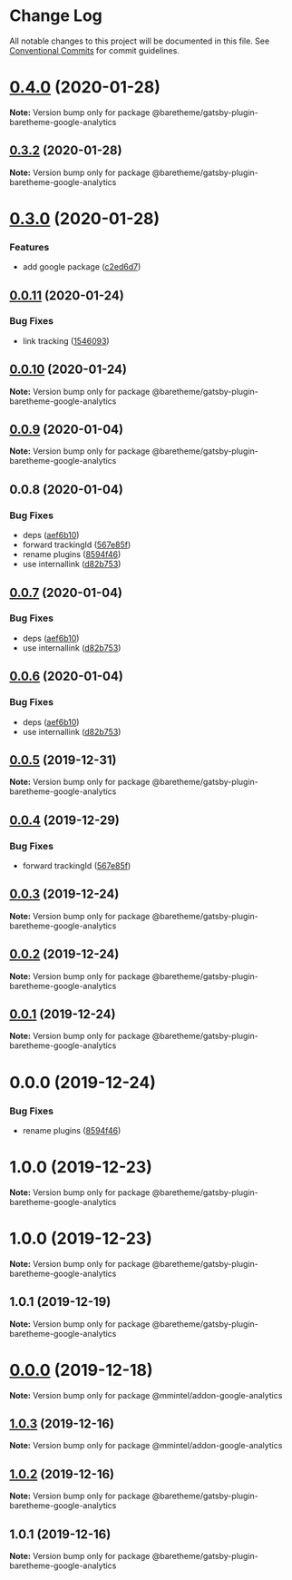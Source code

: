 # Change Log

All notable changes to this project will be documented in this file.
See [Conventional Commits](https://conventionalcommits.org) for commit guidelines.

# [0.4.0](https://gitlab.com/baretheme/theme/compare/v0.3.2...v0.4.0) (2020-01-28)

**Note:** Version bump only for package @baretheme/gatsby-plugin-baretheme-google-analytics





## [0.3.2](https://gitlab.com/baretheme/theme/compare/v0.3.1...v0.3.2) (2020-01-28)

**Note:** Version bump only for package @baretheme/gatsby-plugin-baretheme-google-analytics





# [0.3.0](https://gitlab.com/baretheme/theme/compare/v0.2.0...v0.3.0) (2020-01-28)


### Features

* add google package ([c2ed6d7](https://gitlab.com/baretheme/theme/commit/c2ed6d758a579928d3ad6ee8604e9c87467df31e))





## [0.0.11](https://gitlab.com/baretheme/premium/compare/v0.0.10...v0.0.11) (2020-01-24)


### Bug Fixes

* link tracking ([1546093](https://gitlab.com/baretheme/premium/commit/1546093a16fa386687b4c62094ad71e46a8684ba))





## [0.0.10](https://gitlab.com/baretheme/premium/compare/v0.0.9...v0.0.10) (2020-01-24)

**Note:** Version bump only for package @baretheme/gatsby-plugin-baretheme-google-analytics





## [0.0.9](https://gitlab.com/baretheme/premium/compare/v0.0.8...v0.0.9) (2020-01-04)

**Note:** Version bump only for package @baretheme/gatsby-plugin-baretheme-google-analytics





## 0.0.8 (2020-01-04)


### Bug Fixes

* deps ([aef6b10](https://gitlab.com/baretheme/premium/commit/aef6b10001b5cfb2de522b205d5bb06c1e320f2f))
* forward trackingId ([567e85f](https://gitlab.com/baretheme/premium/commit/567e85fb0b11548058ae0b07b62e5df02ec856f7))
* rename plugins ([8594f46](https://gitlab.com/baretheme/premium/commit/8594f46f2d6bd550280b3ed7ac6cf1291e0e2435))
* use internallink ([d82b753](https://gitlab.com/baretheme/premium/commit/d82b753112eedc0cbc5dba6dfd8a7e521e080a36))





## [0.0.7](https://gitlab.com/baretheme/premium/compare/v0.0.5...v0.0.7) (2020-01-04)


### Bug Fixes

* deps ([aef6b10](https://gitlab.com/baretheme/premium/commit/aef6b10001b5cfb2de522b205d5bb06c1e320f2f))
* use internallink ([d82b753](https://gitlab.com/baretheme/premium/commit/d82b753112eedc0cbc5dba6dfd8a7e521e080a36))





## [0.0.6](https://gitlab.com/baretheme/premium/compare/v0.0.5...v0.0.6) (2020-01-04)


### Bug Fixes

* deps ([aef6b10](https://gitlab.com/baretheme/premium/commit/aef6b10001b5cfb2de522b205d5bb06c1e320f2f))
* use internallink ([d82b753](https://gitlab.com/baretheme/premium/commit/d82b753112eedc0cbc5dba6dfd8a7e521e080a36))





## [0.0.5](https://gitlab.com/baretheme/premium/compare/v0.0.4...v0.0.5) (2019-12-31)

**Note:** Version bump only for package @baretheme/gatsby-plugin-baretheme-google-analytics





## [0.0.4](https://gitlab.com/baretheme/premium/compare/v0.0.3...v0.0.4) (2019-12-29)


### Bug Fixes

* forward trackingId ([567e85f](https://gitlab.com/baretheme/premium/commit/567e85fb0b11548058ae0b07b62e5df02ec856f7))





## [0.0.3](https://gitlab.com/baretheme/premium/compare/v0.0.2...v0.0.3) (2019-12-24)

**Note:** Version bump only for package @baretheme/gatsby-plugin-baretheme-google-analytics





## [0.0.2](https://gitlab.com/baretheme/premium/compare/v0.0.1...v0.0.2) (2019-12-24)

**Note:** Version bump only for package @baretheme/gatsby-plugin-baretheme-google-analytics





## [0.0.1](https://gitlab.com/baretheme/premium/compare/v0.0.0...v0.0.1) (2019-12-24)

**Note:** Version bump only for package @baretheme/gatsby-plugin-baretheme-google-analytics





# 0.0.0 (2019-12-24)


### Bug Fixes

* rename plugins ([8594f46](https://gitlab.com/baretheme/premium/commit/8594f46f2d6bd550280b3ed7ac6cf1291e0e2435))





# 1.0.0 (2019-12-23)

**Note:** Version bump only for package @baretheme/gatsby-plugin-baretheme-google-analytics





# 1.0.0 (2019-12-23)

**Note:** Version bump only for package @baretheme/gatsby-plugin-baretheme-google-analytics





## 1.0.1 (2019-12-19)

**Note:** Version bump only for package @baretheme/gatsby-plugin-baretheme-google-analytics





# [0.0.0](https://gitlab.com/baretheme/premium/compare/v1.0.3...v0.0.0) (2019-12-18)

**Note:** Version bump only for package @mmintel/addon-google-analytics





## [1.0.3](https://github.com/mmintel/baretheme-plugins/compare/v1.0.2...v1.0.3) (2019-12-16)

**Note:** Version bump only for package @mmintel/addon-google-analytics





## [1.0.2](https://github.com/mmintel/baretheme-plugins/compare/v1.0.1...v1.0.2) (2019-12-16)

**Note:** Version bump only for package @baretheme/gatsby-plugin-baretheme-google-analytics





## 1.0.1 (2019-12-16)

**Note:** Version bump only for package @baretheme/gatsby-plugin-baretheme-google-analytics
